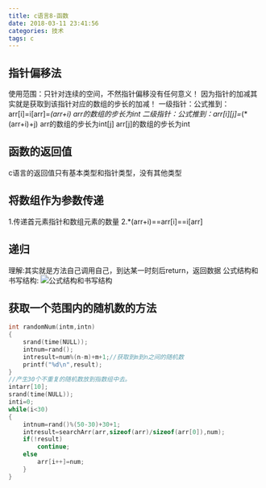 ```yaml
---
title: c语言8-函数
date: 2018-03-11 23:41:56
categories: 技术
tags: c
---
```


## 指针偏移法
使用范围：只针对连续的空间，不然指针偏移没有任何意义！
因为指针的加减其实就是获取到该指针对应的数组的步长的加减！
一级指针：公式推到：arr[i]=i[arr]=*(arr+i)  arr的数组的步长为int 
二级指针：公式推到：arr[i][j]=*(*(arr+i)+j)  arr的数组的步长为int[j] arr[j]的数组的步长为int

## 函数的返回值
c语言的返回值只有基本类型和指针类型，没有其他类型 

## 将数组作为参数传递
1.传递首元素指针和数组元素的数量
2.*(arr+i)==arr[i]==i[arr]

## 递归
理解:其实就是方法自己调用自己，到达某一时刻后return，返回数据
公式结构和书写结构:
![公式结构和书写结构](公式结构和书写结构.png)

## 获取一个范围内的随机数的方法
```c
int randomNum(intm,intn)
{
    srand(time(NULL));
    intnum=rand();
    intresult=num%(n-m)+m+1;//获取到m到n之间的随机数
    printf("%d\n",result);
}
//产生30个不重复的随机数放到指数组中去。
intarr[10];
srand(time(NULL));
inti=0;
while(i<30)
{
    intnum=rand()%(50-30)+30+1;
    intresult=searchArr(arr,sizeof(arr)/sizeof(arr[0]),num);
    if(!result)
        continue;
    else
        arr[i++]=num;
    }
}
```